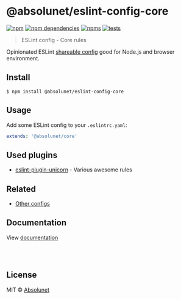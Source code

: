 # @absolunet/eslint-config-core

[![npm](https://img.shields.io/npm/v/@absolunet/eslint-config-core.svg)](https://www.npmjs.com/package/@absolunet/eslint-config-core)
[![npm dependencies](https://david-dm.org/absolunet/eslint-config/status.svg?path=packages/core)](https://david-dm.org/absolunet/eslint-config?path=packages/core)
[![npms](https://badges.npms.io/%40absolunet%2Feslint-config-core.svg)](https://npms.io/search?q=%40absolunet%2Feslint-config-core)
[![tests](https://github.com/absolunet/eslint-config/workflows/tests/badge.svg?branch=master)](https://github.com/absolunet/eslint-config/actions?query=workflow%3Atests+branch%3Amaster)

> ESLint config - Core rules

Opinionated ESLint [shareable config](https://eslint.org/docs/developer-guide/shareable-configs.html) good for Node.js and browser environment.

## Install

```
$ npm install @absolunet/eslint-config-core
```


## Usage

Add some ESLint config to your `.eslintrc.yaml`:

```yaml
extends: '@absolunet/core'
```


## Used plugins

- [eslint-plugin-unicorn](https://github.com/sindresorhus/eslint-plugin-unicorn) - Various awesome rules

## Related

- [Other configs](https://github.com/absolunet/eslint-config)

## Documentation

View [documentation](https://documentation.absolunet.com/eslint-config/core)






<br><br>

## License
MIT © [Absolunet](https://absolunet.com)
